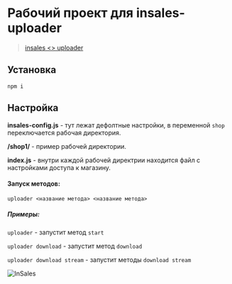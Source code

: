 # Рабочий проект для insales-uploader

> [insales <> uploader](https://github.com/insales/insales-uploader)

## Установка

`npm i`

## Настройка

**insales-config.js** - тут лежат дефолтные настройки, в переменной `shop` переключается рабочая директория.

**/shop1/** - пример рабочей директории.

**index.js** - внутри каждой рабочей директрии находится файл с настройками доступа к магазину.

#### Запуск методов:

`uploader <название метода> <название метода>`

##### Примеры:

`uploader` - запустит метод `start`

`uploader download` - запустит метод `download`

`uploader download stream` - запустит методы `download stream`

![InSales](https://cdn.rawgit.com/insales/insales-uploader/master/insales.png)
